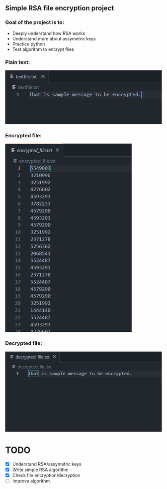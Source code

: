 ## Simple RSA file encryption project

### Goal of the project is to:
- Deeply understand how RSA works
- Understand more about assymetric keys
- Practice python
- Test algorithm to encrypt files

### Plain text:
![ptext](screens/ptext.PNG)
### Encrypted file:
![efile](screens/efile.PNG)
### Decrypted file:
![dfile](screens/dfile.PNG)

# TODO
- [x] Understand RSA/assymetric keys
- [x] Write simple RSA algorithm
- [x] Check file encryption/decryption
- [ ] Improve algorithm